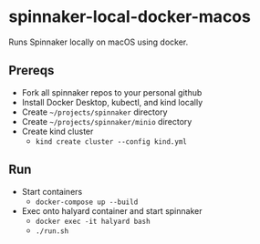 # spinnaker-local-docker-macos

Runs Spinnaker locally on macOS using docker.

## Prereqs

- Fork all spinnaker repos to your personal github
- Install Docker Desktop, kubectl, and kind locally
- Create `~/projects/spinnaker` directory
- Create `~/projects/spinnaker/minio` directory
- Create kind cluster
  - `kind create cluster --config kind.yml`

## Run

- Start containers
  - `docker-compose up --build`
- Exec onto halyard container and start spinnaker
  - `docker exec -it halyard bash`
  - `./run.sh`
